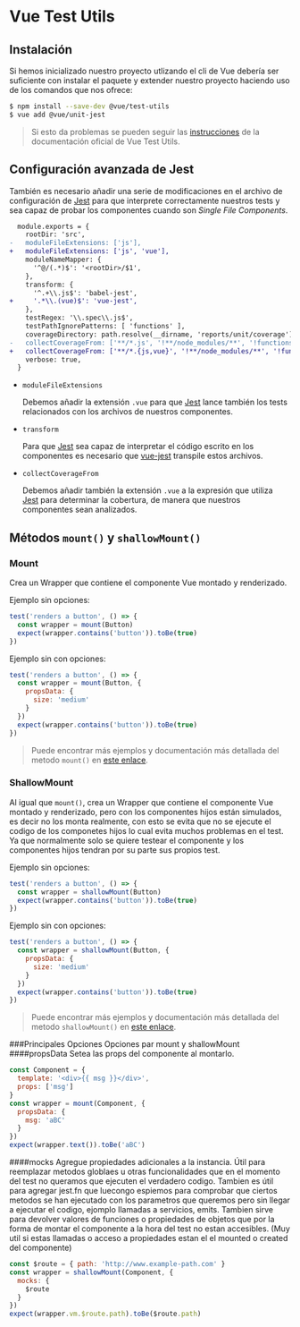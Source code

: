 # Vue Test Utils

## Instalación

Si hemos inicializado nuestro proyecto utlizando el cli de Vue debería ser suficiente con instalar el paquete y extender nuestro proyecto haciendo uso de los comandos que  nos ofrece:

```bash
$ npm install --save-dev @vue/test-utils
$ vue add @vue/unit-jest
```

> Si esto da problemas se pueden seguir las [instrucciones] de la documentación oficial de Vue Test Utils.

## Configuración avanzada de Jest

También es necesario añadir una serie de modificaciones en el archivo de configuración de [Jest] para que interprete correctamente nuestros tests y sea capaz de probar los componentes cuando son *Single File Components*.

```diff
  module.exports = {
    rootDir: 'src',
-   moduleFileExtensions: ['js'],
+   moduleFileExtensions: ['js', 'vue'],
    moduleNameMapper: {
      '^@/(.*)$': '<rootDir>/$1',
    },
    transform: {
      '^.+\\.js$': 'babel-jest',
+     '.*\\.(vue)$': 'vue-jest',
    },
    testRegex: '\\.spec\\.js$',
    testPathIgnorePatterns: [ 'functions' ],
    coverageDirectory: path.resolve(__dirname, 'reports/unit/coverage'),
-   collectCoverageFrom: ['**/*.js', '!**/node_modules/**', '!functions/**/*.js'],
+   collectCoverageFrom: ['**/*.{js,vue}', '!**/node_modules/**', '!functions/**/*.js'],
    verbose: true,
  }
```

* `moduleFileExtensions`

  Debemos añadir la extensión `.vue` para que [Jest] lance también los tests relacionados con los archivos de nuestros componentes.

* `transform`

  Para que [Jest] sea capaz de interpretar el código escrito en los componentes es necesario que [vue-jest] transpile estos archivos.

* `collectCoverageFrom`

  Debemos añadir también la extensión `.vue` a la expresión que utiliza [Jest] para determinar la cobertura, de manera que nuestros componentes sean analizados.

## Métodos `mount()` y `shallowMount()`
### Mount
Crea un Wrapper que contiene el componente Vue montado y renderizado.

Ejemplo sin opciones:
```javascript
test('renders a button', () => {
  const wrapper = mount(Button)
  expect(wrapper.contains('button')).toBe(true)
})
```
Ejemplo sin con opciones:
```javascript
test('renders a button', () => {
  const wrapper = mount(Button, {
    propsData: {
      size: 'medium'
    }
  })
  expect(wrapper.contains('button')).toBe(true)
})
```
> Puede encontrar más ejemplos y documentación más detallada del metodo  `mount()` en [este enlace][vue mount].

### ShallowMount
Al igual que `mount()`, crea un Wrapper que contiene el componente Vue montado y renderizado, pero con los componentes hijos están simulados, es decir no los monta realmente, con esto se evita que no se ejecute el codigo de los componetes hijos lo cual evita muchos problemas en el test. Ya que normalmente solo se quiere testear el componente y los componentes hijos tendran por su parte sus propios test.

Ejemplo sin opciones:
```javascript
test('renders a button', () => {
  const wrapper = shallowMount(Button)
  expect(wrapper.contains('button')).toBe(true)
})
```
Ejemplo sin con opciones:
```javascript
test('renders a button', () => {
  const wrapper = shallowMount(Button, {
    propsData: {
      size: 'medium'
    }
  })
  expect(wrapper.contains('button')).toBe(true)
})
```
> Puede encontrar más ejemplos y documentación más detallada del metodo  `shallowMount()` en [este enlace][vue shallowMount].

###Principales Opciones
Opciones par mount y shallowMount
####propsData
Setea las props del componente al montarlo.
```javascript
const Component = {
  template: '<div>{{ msg }}</div>',
  props: ['msg']
}
const wrapper = mount(Component, {
  propsData: {
    msg: 'aBC'
  }
})
expect(wrapper.text()).toBe('aBC')
```

####mocks
Agregue propiedades adicionales a la instancia. Útil para reemplazar metodos globlaes u otras funcionalidades que en el momento del test no queramos que ejecuten el verdadero codigo. Tambien es útil para agregar jest.fn que luecongo espiemos para comprobar que ciertos metodos se han ejecutado con los parametros que queremos pero sin llegar a ejecutar el codigo, ejomplo llamadas a servicios, emits. Tambien sirve para devolver valores de funciones o propiedades de objetos que por la forma de montar el componente a la hora del test no estan accesibles. (Muy util si estas llamadas o acceso a propiedades estan el el mounted o created del componente)
```javascript
const $route = { path: 'http://www.example-path.com' }
const wrapper = shallowMount(Component, {
  mocks: {
    $route
  }
})
expect(wrapper.vm.$route.path).toBe($route.path)
```

[Jest]: https://jestjs.io/en/
[CLI]: https://jestjs.io/docs/en/cli
[@vue/test-utils]: https://github.com/vuejs/vue-test-utils
[vue-jest]: https://github.com/vuejs/vue-jest
[configuración]: https://jestjs.io/docs/en/configuration
[Babel]: https://babeljs.io/
[babel-jest]: https://www.npmjs.com/package/babel-jest
[describe]: https://jestjs.io/docs/en/api#describename-fn
[test]: https://jestjs.io/docs/en/api#testname-fn-timeout
[expect]: https://jestjs.io/docs/en/expect
[test-each]: https://jestjs.io/docs/en/api#testeachtablename-fn-timeout
[jest mock functions]: https://jestjs.io/docs/en/mock-function-api
[toHaveBeenCalled]: https://jestjs.io/docs/en/expect#tohavebeencalled
[toHaveBeenCalledWith]: https://jestjs.io/docs/en/expect#tohavebeencalledwitharg1-arg2
[mockImplementation]: https://jestjs.io/docs/en/mock-function-api#mockfnmockimplementationfn
[jsdom]: https://github.com/jsdom/jsdom
[vue mount]: https://vue-test-utils.vuejs.org/api/mount.html
[vue shallowMount]: https://vue-test-utils.vuejs.org/api/shallowMount.html
[instrucciones]: https://vue-test-utils.vuejs.org/guides/testing-single-file-components-with-jest.html

